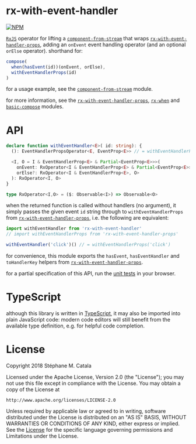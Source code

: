 # rx-with-event-handler
[![NPM](https://nodei.co/npm/rx-with-event-handler.png?compact=true)](https://nodei.co/npm/rx-with-event-handler/)

[`RxJS`](http//reactivex.io/rxjs/) operator for lifting a [`component-from-stream`](https://npmjs.com/package/component-from-stream/)
that wraps [`rx-with-event-handler-props`](https://npmjs.com/package/rx-with-event-handler-props/),
adding an `onEvent` event handling operator (and an optional `orElse` operator).
shorthand for:
```ts
compose(
  when(hasEvent(id))(onEvent, orElse),
  withEventHandlerProps(id)
)
```
for a usage example, see the [`component-from-stream`](https://npmjs.com/package/component-from-stream/) module.

for more information, see the [`rx-with-event-handler-props`](https://npmjs.com/package/rx-with-event-handler-props/),
[`rx-when`](https://npmjs.com/package/rx-when/)
and [`basic-compose`](https://npmjs.com/package/basic-compose/) modules.

# API
```ts
declare function withEventHandler<E>( id: string): {
  (): EventHandlerPropsOperator<E, EventProp<E>> // = withEventHandlerProps(id)

  <I, O = I & EventHandlerProp<E> & Partial<EventProp<E>>>(
    onEvent: RxOperator<I & EventHandlerProp<E> & Partial<EventProp<E>>, O>,
    orElse?: RxOperator<I & EventHandlerProp<E>, O>
  ): RxOperator<I, O>
}

type RxOperator<I,O> = ($: Observable<I>) => Observable<O>
```
when the returned function is called without handlers (no argument),
it simply passes the given event `id` string through to `withEventHandlerProps`
from [`rx-with-event-handler-props`](https://npmjs.com/package/rx-with-event-handler-props/),
i.e. the following are equivalent:
```ts
import withEventHandler from 'rx-with-event-handler'
// import withEventHandlerProps from 'rx-with-event-handler-props'

withEventHandler('click')() // = withEventHandlerProps('click')
```

for convenience, this module exports the `hasEvent`, `hasEventHandler` and
`toHandlerKey` helpers from [`rx-with-event-handler-props`](https://github.com/ZenyWay/rx-with-event-handler-props#type-definitions).

for a partial specification of this API,
run the [unit tests](https://cdn.rawgit.com/ZenyWay/rx-with-event-handler/v1.2.1/spec/web/index.html)
in your browser.

# TypeScript
although this library is written in [TypeScript](https://www.typescriptlang.org),
it may also be imported into plain JavaScript code:
modern code editors will still benefit from the available type definition,
e.g. for helpful code completion.

# License
Copyright 2018 Stéphane M. Catala

Licensed under the Apache License, Version 2.0 (the "License");
you may not use this file except in compliance with the License.
You may obtain a copy of the License at

    http://www.apache.org/licenses/LICENSE-2.0

Unless required by applicable law or agreed to in writing, software
distributed under the License is distributed on an "AS IS" BASIS,
WITHOUT WARRANTIES OR CONDITIONS OF ANY KIND, either express or implied.
See the [License](./LICENSE) for the specific language governing permissions and
Limitations under the License.
